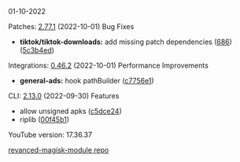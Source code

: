 01-10-2022

Patches:   [2.77.1](https://github.com/revanced/revanced-patches/compare/v2.77.0...v2.77.1) (2022-10-01)
 Bug Fixes
* **tiktok/tiktok-downloads:** add missing patch dependencies ([686](https://github.com/revanced/revanced-patches/issues/686)) ([5c3b4ed](https://github.com/revanced/revanced-patches/commit/5c3b4ed0530e89d50db3b5bb9893e1ef4b463bae))

Integrations:   [0.46.2](https://github.com/revanced/revanced-integrations/compare/v0.46.1...v0.46.2) (2022-10-01)
 Performance Improvements
* **general-ads:** hook pathBuilder ([c7756e1](https://github.com/revanced/revanced-integrations/commit/c7756e1299bdc2e241525ad89561ea67bc372e3a))

CLI:   [2.13.0](https://github.com/j-hc/revanced-cli/compare/v2.12.0...v2.13.0) (2022-09-30)
 Features
* allow unsigned apks ([c5dce24](https://github.com/j-hc/revanced-cli/commit/c5dce244c080cc632134b6c902cf86fd6bb5b4cb))
* riplib ([00f45b1](https://github.com/j-hc/revanced-cli/commit/00f45b1708cf1a120238067a410f6b9d7e823f63))


YouTube version: 17.36.37

[revanced-magisk-module repo](https://github.com/vuongvan/magisk-module)
